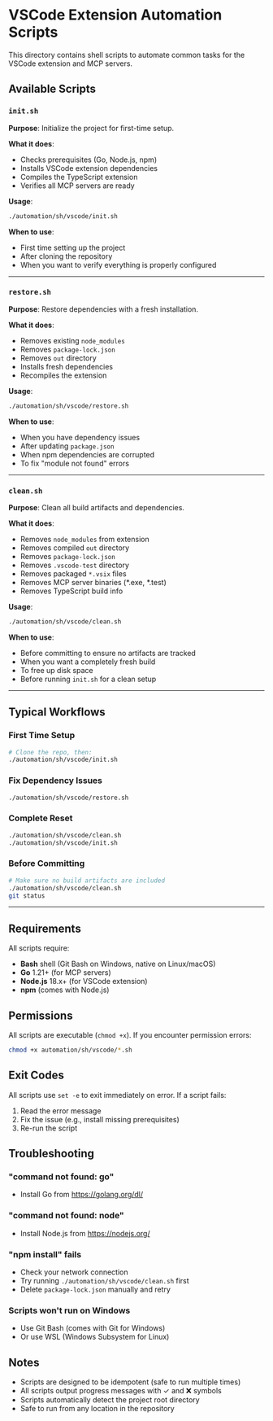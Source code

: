 # VSCode Extension Automation Scripts

This directory contains shell scripts to automate common tasks for the VSCode extension and MCP servers.

## Available Scripts

### `init.sh`

**Purpose**: Initialize the project for first-time setup.

**What it does**:
- Checks prerequisites (Go, Node.js, npm)
- Installs VSCode extension dependencies
- Compiles the TypeScript extension
- Verifies all MCP servers are ready

**Usage**:
```bash
./automation/sh/vscode/init.sh
```

**When to use**:
- First time setting up the project
- After cloning the repository
- When you want to verify everything is properly configured

---

### `restore.sh`

**Purpose**: Restore dependencies with a fresh installation.

**What it does**:
- Removes existing `node_modules`
- Removes `package-lock.json`
- Removes `out` directory
- Installs fresh dependencies
- Recompiles the extension

**Usage**:
```bash
./automation/sh/vscode/restore.sh
```

**When to use**:
- When you have dependency issues
- After updating `package.json`
- When npm dependencies are corrupted
- To fix "module not found" errors

---

### `clean.sh`

**Purpose**: Clean all build artifacts and dependencies.

**What it does**:
- Removes `node_modules` from extension
- Removes compiled `out` directory
- Removes `package-lock.json`
- Removes `.vscode-test` directory
- Removes packaged `*.vsix` files
- Removes MCP server binaries (*.exe, *.test)
- Removes TypeScript build info

**Usage**:
```bash
./automation/sh/vscode/clean.sh
```

**When to use**:
- Before committing to ensure no artifacts are tracked
- When you want a completely fresh build
- To free up disk space
- Before running `init.sh` for a clean setup

---

## Typical Workflows

### First Time Setup
```bash
# Clone the repo, then:
./automation/sh/vscode/init.sh
```

### Fix Dependency Issues
```bash
./automation/sh/vscode/restore.sh
```

### Complete Reset
```bash
./automation/sh/vscode/clean.sh
./automation/sh/vscode/init.sh
```

### Before Committing
```bash
# Make sure no build artifacts are included
./automation/sh/vscode/clean.sh
git status
```

---

## Requirements

All scripts require:
- **Bash** shell (Git Bash on Windows, native on Linux/macOS)
- **Go** 1.21+ (for MCP servers)
- **Node.js** 18.x+ (for VSCode extension)
- **npm** (comes with Node.js)

## Permissions

All scripts are executable (`chmod +x`). If you encounter permission errors:

```bash
chmod +x automation/sh/vscode/*.sh
```

## Exit Codes

All scripts use `set -e` to exit immediately on error. If a script fails:
1. Read the error message
2. Fix the issue (e.g., install missing prerequisites)
3. Re-run the script

## Troubleshooting

### "command not found: go"
- Install Go from https://golang.org/dl/

### "command not found: node"
- Install Node.js from https://nodejs.org/

### "npm install" fails
- Check your network connection
- Try running `./automation/sh/vscode/clean.sh` first
- Delete `package-lock.json` manually and retry

### Scripts won't run on Windows
- Use Git Bash (comes with Git for Windows)
- Or use WSL (Windows Subsystem for Linux)

## Notes

- Scripts are designed to be idempotent (safe to run multiple times)
- All scripts output progress messages with ✓ and ❌ symbols
- Scripts automatically detect the project root directory
- Safe to run from any location in the repository
